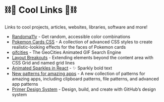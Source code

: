 # ⛓🧊 Cool Links 🧊⛓
Links to cool projects, articles, websites, libraries, software and more!

- [Randoma11y](https://randoma11y.com/) - Get random, accessible color combinations
- [Pokemon Cards CSS](https://deck-24abcd.netlify.app/) - A collection of advanced CSS styles to create realistic-looking effects for the faces of Pokemon cards
- [gifcities](https://gifcities.org/) - The GeoCities Animated GIF Search Engine
- [Layout Breakouts](https://ryanmulligan.dev/blog/layout-breakouts/) - Extending elements beyond the content area with CSS Grid and named grid lines
- [Animated Sparkles in React](https://www.joshwcomeau.com/react/animated-sparkles-in-react/) - ✨ Sparkly bold text
- [New patterns for amazing apps](https://web.dev/new-patterns-for-amazing-apps/) - A new collection of patterns for amazing apps, including clipboard patterns, file patterns, and advanced app patterns
- [Primer Design System](https://primer.style/) - Design, build, and create with GitHub’s design system
